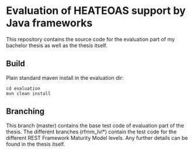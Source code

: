 # Evaluation of HEATEOAS support by Java frameworks
This repository contains the source code for the evaluation part of my bachelor thesis as well as the thesis itself.

## Build
Plain standard maven install in the evaluation dir: 
```
cd evaluation
mvn clean install
```

## Branching
This branch (master) contains the base test code of evaluation part of the thesis.
The different branches (rfmm_lvl*) contain the test code for the different REST Framework Maturity Model levels.
Any further details can be found in the thesis itself.
